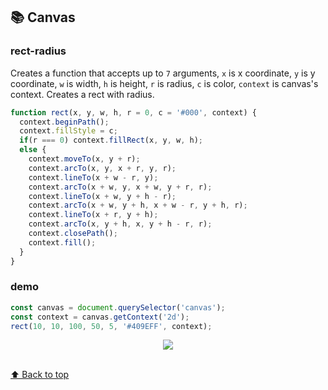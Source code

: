 ## 📚 Canvas

### rect-radius
Creates a function that accepts up to `7` arguments, `x` is x coordinate, `y` is y coordinate, `w` is width, `h` is height, `r` is radius, `c` is color, `context` is canvas's context. Creates a rect with radius.

```js
function rect(x, y, w, h, r = 0, c = '#000', context) {
  context.beginPath();
  context.fillStyle = c;
  if(r === 0) context.fillRect(x, y, w, h);
  else {
    context.moveTo(x, y + r);
    context.arcTo(x, y, x + r, y, r);
    context.lineTo(x + w - r, y);
    context.arcTo(x + w, y, x + w, y + r, r);
    context.lineTo(x + w, y + h - r);
    context.arcTo(x + w, y + h, x + w - r, y + h, r);
    context.lineTo(x + r, y + h);
    context.arcTo(x, y + h, x, y + h - r, r);
    context.closePath();
    context.fill();
  }
}
```
### demo

```js
const canvas = document.querySelector('canvas');
const context = canvas.getContext('2d');
rect(10, 10, 100, 50, 5, '#409EFF', context);
```
<div align='center'><img src='https://github.com/yht1989/function-canvas/blob/master/canvas/img/rect-radius.png' /></div>  

<br>[⬆ Back to top](#contents)
